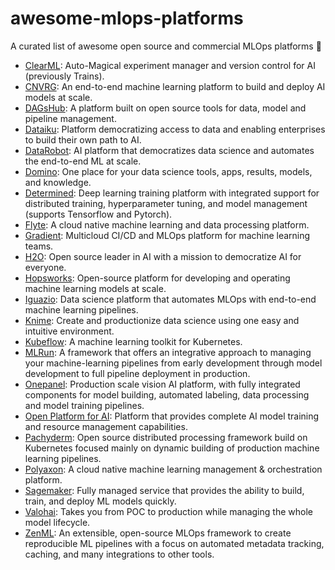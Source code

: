 # awesome-mlops-platforms

A curated list of awesome open source and commercial MLOps platforms 🚀 

 * [ClearML](https://github.com/allegroai/clearml): Auto-Magical experiment manager and version control for AI (previously Trains).
 * [CNVRG](https://cnvrg.io/): An end-to-end machine learning platform to build and deploy AI models at scale.
 * [DAGsHub](https://dagshub.com/): A platform built on open source tools for data, model and pipeline management.
 * [Dataiku](https://www.dataiku.com/): Platform democratizing access to data and enabling enterprises to build their own path to AI.
 * [DataRobot](https://www.datarobot.com/): AI platform that democratizes data science and automates the end-to-end ML at scale.
 * [Domino](https://www.dominodatalab.com/): One place for your data science tools, apps, results, models, and knowledge.
 * [Determined](https://github.com/determined-ai/determined): Deep learning training platform with integrated support for distributed training, hyperparameter tuning, and model management (supports Tensorflow and Pytorch).
 * [Flyte](https://flyte.org/): A cloud native machine learning and data processing platform.
 * [Gradient](https://gradient.paperspace.com/): Multicloud CI/CD and MLOps platform for machine learning teams.
 * [H2O](https://www.h2o.ai/): Open source leader in AI with a mission to democratize AI for everyone.
 * [Hopsworks](https://www.hopsworks.ai/): Open-source platform for developing and operating machine learning models at scale.
 * [Iguazio](https://www.iguazio.com/): Data science platform that automates MLOps with end-to-end machine learning pipelines.
 * [Knime](https://www.knime.com/): Create and productionize data science using one easy and intuitive environment.
 * [Kubeflow](https://github.com/kubeflow/kubeflow): A machine learning toolkit for Kubernetes.
 * [MLRun](https://github.com/mlrun/mlrun): A framework that offers an integrative approach to managing your machine-learning pipelines from early development through model development to full pipeline deployment in production.
 * [Onepanel](https://github.com/onepanelio/core): Production scale vision AI platform, with fully integrated components for model building, automated labeling, data processing and model training pipelines.
 * [Open Platform for AI](https://github.com/Microsoft/pai): Platform that provides complete AI model training and resource management capabilities.
 * [Pachyderm](https://github.com/pachyderm/pachyderm): Open source distributed processing framework build on Kubernetes focused mainly on dynamic building of production machine learning pipelines.
 * [Polyaxon](https://github.com/polyaxon/polyaxon): A cloud native machine learning management & orchestration platform.
 * [Sagemaker](https://aws.amazon.com/sagemaker/): Fully managed service that provides the ability to build, train, and deploy ML models quickly.
 * [Valohai](https://valohai.com/): Takes you from POC to production while managing the whole model lifecycle.
 * [ZenML](https://github.com/maiot-io/zenml): An extensible, open-source MLOps framework to create reproducible ML pipelines with a focus on automated metadata tracking, caching, and many integrations to other tools.
